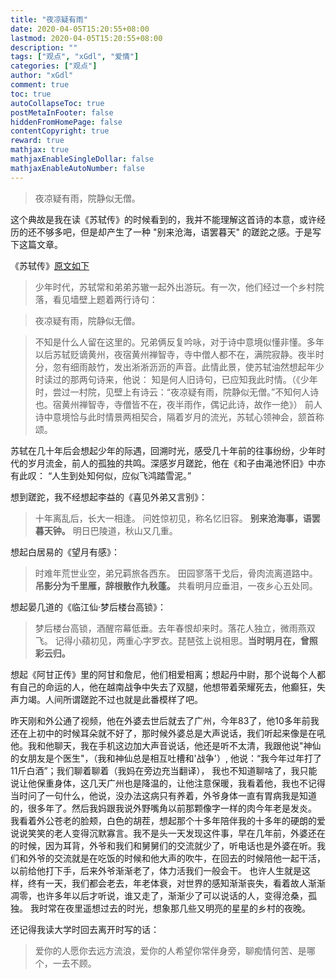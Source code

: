 ```yaml
---
title: "夜凉疑有雨"
date: 2020-04-05T15:20:55+08:00
lastmod: 2020-04-05T15:20:55+08:00
description: ""
tags: ["观点", "xGdl", "爱情"]
categories: ["观点"]
author: "xGdl"
comment: true
toc: true
autoCollapseToc: true
postMetaInFooter: false
hiddenFromHomePage: false
contentCopyright: true
reward: true
mathjax: true
mathjaxEnableSingleDollar: false
mathjaxEnableAutoNumber: false
---
```



>夜凉疑有雨，院静似无僧。

这个典故是我在读《苏轼传》的时候看到的，我并不能理解这首诗的本意，或许经历的还不够多吧，但是却产生了一种 "别来沧海，语罢暮天" 的蹉跎之感。于是写下这篇文章。

《苏轼传》[原文如下](http://yuedu.163.com/book_reader/ab9e1a38d2ac440b8889efb942009918_4/f7e15ebcb17a492cb6328912d94197af_4)

>少年时代，苏轼常和弟弟苏辙一起外出游玩。有一次，他们经过一个乡村院落，看见墙壁上题着两行诗句：

>夜凉疑有雨，院静似无僧。

>不知是什么人留在这里的。兄弟俩反复吟咏，对于诗中意境似懂非懂。多年以后苏轼贬谪黄州，夜宿黄州禅智寺，寺中僧人都不在，满院寂静。夜半时分，忽有细雨敲竹，发出淅淅沥沥的声音。此情此景，使苏轼油然想起年少时读过的那两句诗来，他说：
知是何人旧诗句，已应知我此时情。（《少年时，尝过一村院，见壁上有诗云：“夜凉疑有雨，院静似无僧。”不知何人诗也。宿黄州禅智寺，寺僧皆不在，夜半雨作，偶记此诗，故作一绝》）
前人诗中意境恰与此时情景两相契合，隔着岁月的流光，苏轼心领神会，颔首称颂。


苏轼在几十年后会想起少年的际遇，回溯时光，感受几十年前的往事纷纷，少年时代的岁月流金，前人的孤独的共鸣。深感岁月蹉跎，他在《和子由渑池怀旧》中亦有此叹： “人生到处知何似，应似飞鸿踏雪泥。”

想到蹉跎，我不经想起李益的《喜见外弟又言别》：

>十年离乱后，长大一相逢。
问姓惊初见，称名忆旧容。
**别来沧海事，语罢暮天钟。**
明日巴陵道，秋山又几重。


想起白居易的《望月有感》：
>时难年荒世业空，弟兄羁旅各西东。
田园寥落干戈后，骨肉流离道路中。
**吊影分为千里雁，辞根散作九秋蓬。**
共看明月应垂泪，一夜乡心五处同。

想起晏几道的《临江仙·梦后楼台高锁》：
>梦后楼台高锁，酒醒帘幕低垂。去年春恨却来时。落花人独立，微雨燕双飞。 
记得小蘋初见，两重心字罗衣。琵琶弦上说相思。**当时明月在，曾照彩云归。**


想起《阿甘正传》里的阿甘和詹尼，他们相爱相离；想起丹中尉，那个说每个人都有自己的命运的人，他在越南战争中失去了双腿，他想带着荣耀死去，他癫狂，失声力竭。人间所谓蹉跎不过也就是此番模样了吧。

昨天刚和外公通了视频，他在外婆去世后就去了广州，今年83了，他10多年前我还在上初中的时候耳朵就不好了，那时候外婆总是大声说话，我们听起来像是在吼他。我和他聊天，我在手机这边加大声音说话，他还是听不太清，我跟他说"神仙的女朋友是个医生"，（我和神仙总是相互吐槽和'战争'）, 他说：“我今年过年打了11斤白酒”；我们聊着聊着（我妈在旁边充当翻译）， 我也不知道聊啥了，我只能说让他保重身体，这几天广州也是降温的，让他注意保暖，我看着他，我也不记得当时问了一句什么，他说，没办法这病只有养着，外爷身体一直有胃病我是知道的，很多年了。然后我妈跟我说外野嘴角以前那颗像字一样的肉今年老是发炎。 我看着外公苍老的脸颊，白色的胡茬，想起那个十多年陪伴我的十多年的硬朗的爱说说笑笑的老人变得沉默寡言。我不是头一天发现这件事，早在几年前，外婆还在的时候，因为耳背，外爷和我们和舅舅们的交流就少了，听电话也是外婆在听。我们和外爷的交流就是在吃饭的时候和他大声的吹牛，在回去的时候陪他一起干活，以前给他打下手，后来外爷渐渐老了，体力活我们一般会干。 也许人生就是这样，终有一天，我们都会老去，年老体衰，对世界的感知渐渐丧失，看着故人渐渐凋零，也许多年以后才听说，谁又走了，渐渐少了可以说话的人，变得沧桑，孤独。 我时常在夜里遥想过去的时光，想象那几些又明亮的星星的乡村的夜晚。


还记得我读大学时回去离开时写的话：
>爱你的人愿你去远方流浪，爱你的人希望你常伴身旁，聊痴情何苦、是哪个，一去不顾。